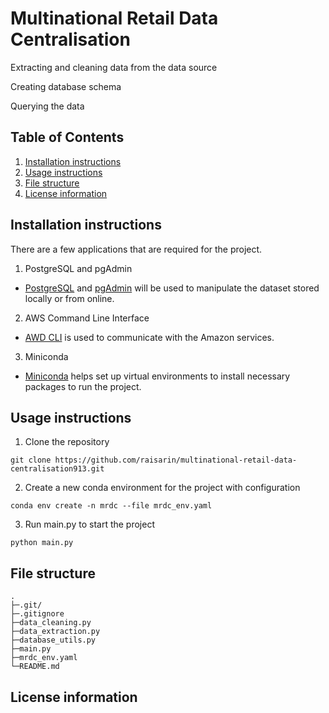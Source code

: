 # Multinational Retail Data Centralisation 
Extracting and cleaning data from the data source 

Creating database schema 

Querying the data 

## Table of Contents 
1. [Installation instructions](#installation-instructions)
2. [Usage instructions](#usage-instructions)
3. [File structure](#file-structure)
4. [License information](#license-information)


## Installation instructions 
There are a few applications that are required for the project. 

1. PostgreSQL and pgAdmin
* [PostgreSQL](https://www.postgresql.org/download/ "https://www.postgresql.org/download/") and 
[pgAdmin](https://www.pgadmin.org/download/ "https://www.pgadmin.org/download/") will be used to manipulate the dataset stored locally or from online. 

2. AWS Command Line Interface
* [AWD CLI](https://aws.amazon.com/cli/ "https://aws.amazon.com/cli/") is used to communicate with the Amazon services.

3. Miniconda 
* [Miniconda](https://docs.conda.io/projects/miniconda/en/latest/ "https://docs.conda.io/projects/miniconda/en/latest/") helps set up virtual environments to install necessary packages to run the project. 
## Usage instructions
1. Clone the repository
```
git clone https://github.com/raisarin/multinational-retail-data-centralisation913.git
```
2. Create a new conda environment for the project with configuration
```
conda env create -n mrdc --file mrdc_env.yaml 
```
3. Run main.py to start the project 
```
python main.py 
```
## File structure
    .
    ├─.git/
    ├─.gitignore
    ├─data_cleaning.py
    ├─data_extraction.py
    ├─database_utils.py
    ├─main.py
    ├─mrdc_env.yaml
    └─README.md

## License information
